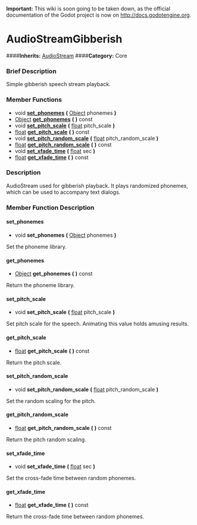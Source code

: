 **Important:** This wiki is soon going to be taken down, as the official documentation of the Godot project is now on http://docs.godotengine.org.

#  AudioStreamGibberish  
####**Inherits:** [AudioStream](class_audiostream)
####**Category:** Core

###  Brief Description  
Simple gibberish speech stream playback.

###  Member Functions 
  * void  **[set&#95;phonemes](#set_phonemes)**  **(** [Object](class_object) phonemes  **)**
  * [Object](class_object)  **[get&#95;phonemes](#get_phonemes)**  **(** **)** const
  * void  **[set&#95;pitch&#95;scale](#set_pitch_scale)**  **(** [float](class_float) pitch_scale  **)**
  * [float](class_float)  **[get&#95;pitch&#95;scale](#get_pitch_scale)**  **(** **)** const
  * void  **[set&#95;pitch&#95;random&#95;scale](#set_pitch_random_scale)**  **(** [float](class_float) pitch_random_scale  **)**
  * [float](class_float)  **[get&#95;pitch&#95;random&#95;scale](#get_pitch_random_scale)**  **(** **)** const
  * void  **[set&#95;xfade&#95;time](#set_xfade_time)**  **(** [float](class_float) sec  **)**
  * [float](class_float)  **[get&#95;xfade&#95;time](#get_xfade_time)**  **(** **)** const

###  Description  
AudioStream used for gibberish playback. It plays randomized phonemes, which can be used to accompany text dialogs.

###  Member Function Description  

#### <a name="set_phonemes">set_phonemes</a>
  * void  **set&#95;phonemes**  **(** [Object](class_object) phonemes  **)**

Set the phoneme library.

#### <a name="get_phonemes">get_phonemes</a>
  * [Object](class_object)  **get&#95;phonemes**  **(** **)** const

Return the phoneme library.

#### <a name="set_pitch_scale">set_pitch_scale</a>
  * void  **set&#95;pitch&#95;scale**  **(** [float](class_float) pitch_scale  **)**

Set pitch scale for the speech. Animating this value holds amusing results.

#### <a name="get_pitch_scale">get_pitch_scale</a>
  * [float](class_float)  **get&#95;pitch&#95;scale**  **(** **)** const

Return the pitch scale.

#### <a name="set_pitch_random_scale">set_pitch_random_scale</a>
  * void  **set&#95;pitch&#95;random&#95;scale**  **(** [float](class_float) pitch_random_scale  **)**

Set the random scaling for the pitch.

#### <a name="get_pitch_random_scale">get_pitch_random_scale</a>
  * [float](class_float)  **get&#95;pitch&#95;random&#95;scale**  **(** **)** const

Return the pitch random scaling.

#### <a name="set_xfade_time">set_xfade_time</a>
  * void  **set&#95;xfade&#95;time**  **(** [float](class_float) sec  **)**

Set the cross-fade time between random phonemes.

#### <a name="get_xfade_time">get_xfade_time</a>
  * [float](class_float)  **get&#95;xfade&#95;time**  **(** **)** const

Return the cross-fade time between random phonemes.
